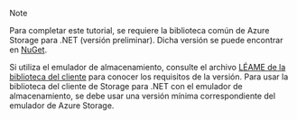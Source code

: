 > [!NOTE]
> Para completar este tutorial, se requiere la biblioteca común de Azure Storage para .NET (versión preliminar). Dicha versión se puede encontrar en [NuGet](https://www.nuget.org/packages/Microsoft.Azure.Storage.Common/).
> 
> Si utiliza el emulador de almacenamiento, consulte el archivo [LÉAME de la biblioteca del cliente](https://github.com/Azure/azure-storage-net/blob/master/README.md) para conocer los requisitos de la versión. Para usar la biblioteca del cliente de Storage para .NET con el emulador de almacenamiento, se debe usar una versión mínima correspondiente del emulador de Azure Storage.
> 
> 

